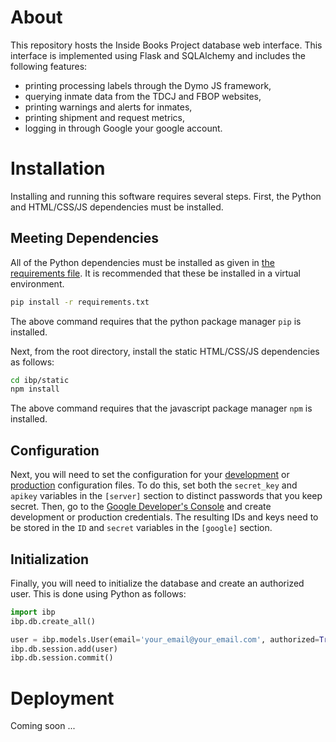 # About
This repository hosts the Inside Books Project database web interface.
This interface is implemented using Flask and SQLAlchemy and includes the following features:
  - printing processing labels through the Dymo JS framework,
  - querying inmate data from the TDCJ and FBOP websites,
  - printing warnings and alerts for inmates,
  - printing shipment and request metrics,
  - logging in through Google your google account.

# Installation
Installing and running this software requires several steps.
First, the Python and HTML/CSS/JS dependencies must be installed.

## Meeting Dependencies
All of the Python dependencies must be installed as given in [the requirements file](requirements.txt).
It is recommended that these be installed in a virtual environment.
```bash
pip install -r requirements.txt
```
The above command requires that the python package manager `pip` is installed.

Next, from the root directory, install the static HTML/CSS/JS dependencies as follows:
```bash
cd ibp/static
npm install
```
The above command requires that the javascript package manager `npm` is installed.

## Configuration
Next, you will need to set the configuration for your [development](conf/dev.conf) or [production](conf/production.conf) configuration files.
To do this, set both the `secret_key` and `apikey` variables in the `[server]` section to distinct passwords that you keep secret.
Then, go to the [Google Developer's Console](https://console.developers.google.com/apis/credentials) and create development or production credentials.
The resulting IDs and keys need to be stored in the `ID` and `secret` variables in the `[google]` section.

## Initialization
Finally, you will need to initialize the database and create an authorized user.
This is done using Python as follows:
```python
import ibp
ibp.db.create_all()

user = ibp.models.User(email='your_email@your_email.com', authorized=True)
ibp.db.session.add(user)
ibp.db.session.commit()
```

# Deployment
Coming soon ...
